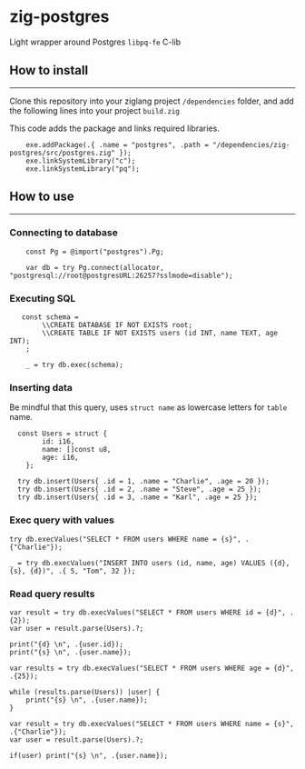 # zig-postgres


Light wrapper around Postgres `libpq-fe` C-lib



## How to install 

-----


Clone this repository into your ziglang project `/dependencies` folder, and add the following lines into your project `build.zig`


This code adds the package and links required libraries.

```zig
    exe.addPackage(.{ .name = "postgres", .path = "/dependencies/zig-postgres/src/postgres.zig" });
    exe.linkSystemLibrary("c");
    exe.linkSystemLibrary("pq");
```

## How to use
-----




### Connecting to database


```
    const Pg = @import("postgres").Pg;

    var db = try Pg.connect(allocator, "postgresql://root@postgresURL:26257?sslmode=disable");

```

### Executing SQL

```
   const schema =
        \\CREATE DATABASE IF NOT EXISTS root;
        \\CREATE TABLE IF NOT EXISTS users (id INT, name TEXT, age INT);
    ;

    _ = try db.exec(schema);
```




### Inserting data


Be mindful that this query, uses `struct name` as lowercase letters for `table` name.

```
  const Users = struct {
        id: i16,
        name: []const u8,
        age: i16,
    };

  try db.insert(Users{ .id = 1, .name = "Charlie", .age = 20 });
  try db.insert(Users{ .id = 2, .name = "Steve", .age = 25 });
  try db.insert(Users{ .id = 3, .name = "Karl", .age = 25 });

```


### Exec query with values

```
try db.execValues("SELECT * FROM users WHERE name = {s}", .{"Charlie"});

_ = try db.execValues("INSERT INTO users (id, name, age) VALUES ({d}, {s}, {d})", .{ 5, "Tom", 32 });

```


### Read query results

```
var result = try db.execValues("SELECT * FROM users WHERE id = {d}", .{2});
var user = result.parse(Users).?;

print("{d} \n", .{user.id});
print("{s} \n", .{user.name});

```


```
var results = try db.execValues("SELECT * FROM users WHERE age = {d}", .{25});

while (results.parse(Users)) |user| {
    print("{s} \n", .{user.name});
}
```

```
var result = try db.execValues("SELECT * FROM users WHERE name = {s}", .{"Charlie"});
var user = result.parse(Users).?;

if(user) print("{s} \n", .{user.name});
```